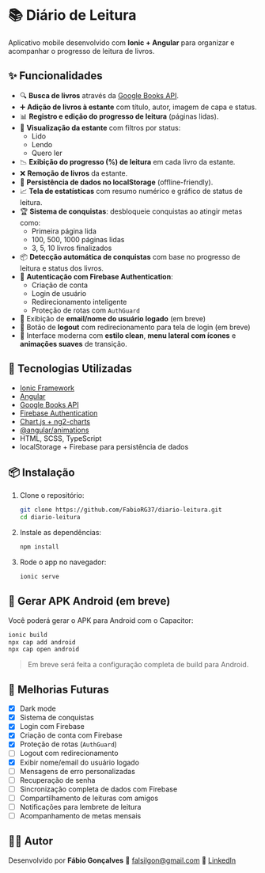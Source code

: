 # 📚 Diário de Leitura

Aplicativo mobile desenvolvido com **Ionic + Angular** para organizar e acompanhar o progresso de leitura de livros.

## ✨ Funcionalidades

- 🔍 **Busca de livros** através da [Google Books API](https://developers.google.com/books).
- ➕ **Adição de livros à estante** com título, autor, imagem de capa e status.
- 📊 **Registro e edição do progresso de leitura** (páginas lidas).
- 📖 **Visualização da estante** com filtros por status:
  - Lido
  - Lendo
  - Quero ler
- 📉 **Exibição do progresso (%) de leitura** em cada livro da estante.
- ❌ **Remoção de livros** da estante.
- 🧠 **Persistência de dados no localStorage** (offline-friendly).
- 📈 **Tela de estatísticas** com resumo numérico e gráfico de status de leitura.
- 🏆 **Sistema de conquistas**: desbloqueie conquistas ao atingir metas como:
  - Primeira página lida
  - 100, 500, 1000 páginas lidas
  - 3, 5, 10 livros finalizados
- 📦 **Detecção automática de conquistas** com base no progresso de leitura e status dos livros.
- 🔐 **Autenticação com Firebase Authentication**:
  - Criação de conta
  - Login de usuário
  - Redirecionamento inteligente
  - Proteção de rotas com `AuthGuard`
- 👤 Exibição de **email/nome do usuário logado** (em breve)
- 🚪 Botão de **logout** com redirecionamento para tela de login (em breve)
- 🎨 Interface moderna com **estilo clean**, **menu lateral com ícones** e **animações suaves** de transição.

## 🧱 Tecnologias Utilizadas

- [Ionic Framework](https://ionicframework.com/)
- [Angular](https://angular.io/)
- [Google Books API](https://developers.google.com/books)
- [Firebase Authentication](https://firebase.google.com/)
- [Chart.js + ng2-charts](https://www.chartjs.org/)
- [@angular/animations](https://angular.io/guide/animations)
- HTML, SCSS, TypeScript
- localStorage + Firebase para persistência de dados

## 📦 Instalação

1. Clone o repositório:
   ```bash
   git clone https://github.com/FabioRG37/diario-leitura.git
   cd diario-leitura
   ```

2. Instale as dependências:

   ```bash
   npm install
   ```

3. Rode o app no navegador:

   ```bash
   ionic serve
   ```

## 📱 Gerar APK Android (em breve)

Você poderá gerar o APK para Android com o Capacitor:

   ```bash
   ionic build
   npx cap add android
   npx cap open android
   ```

> Em breve será feita a configuração completa de build para Android.

## 🧩 Melhorias Futuras

* [x] Dark mode
* [x] Sistema de conquistas
* [x] Login com Firebase
* [x] Criação de conta com Firebase
* [x] Proteção de rotas (`AuthGuard`)
* [ ] Logout com redirecionamento
* [x] Exibir nome/email do usuário logado
* [ ] Mensagens de erro personalizadas
* [ ] Recuperação de senha
* [ ] Sincronização completa de dados com Firebase
* [ ] Compartilhamento de leituras com amigos
* [ ] Notificações para lembrete de leitura
* [ ] Acompanhamento de metas mensais

## 🧑‍💻 Autor

Desenvolvido por **Fábio Gonçalves**
📨 [falsilgon@gmail.com](mailto:falsilgon@gmail.com)
🔗 [LinkedIn](https://www.linkedin.com/in/f%C3%A1bio-gon%C3%A7alves-509bb330/)

##
